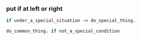 ### put if at left or right

```ruby
if under_a_special_situation -> do_special_thing.
```

```ruby
do_common_thing. if not_a_special_condition
```
